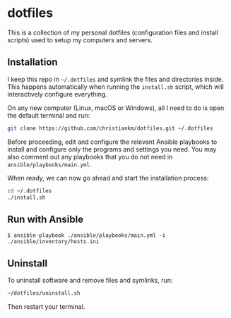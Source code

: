 # dotfiles

This is a collection of my personal dotfiles (configuration files and install scripts) used to setup my computers and servers.

## Installation

I keep this repo in `~/.dotfiles` and symlink the files and directories inside.
This happens automatically when running the `install.sh` script, which will interactively configure everything.

On any new computer (Linux, macOS or Windows), all I need to do is open the default terminal and run:

```bash
git clone https://github.com/christiankm/dotfiles.git ~/.dotfiles
```

Before proceeding, edit and configure the relevant Ansible playbooks to install
and configure only the programs and settings you need. You may also comment out
any playbooks that you do not need in `ansible/playbooks/main.yml`.

When ready, we can now go ahead and start the installation process:

```bash
cd ~/.dotfiles
./install.sh
```

## Run with Ansible

`$ ansible-playbook ./ansible/playbooks/main.yml -i ./ansible/inventory/hosts.ini`

## Uninstall

To uninstall software and remove files and symlinks, run:

```bash
~/dotfiles/uninstall.sh
```

Then restart your terminal.
